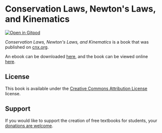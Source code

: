 # Conservation Laws, Newton's Laws, and Kinematics

[![Open in Gitpod](https://gitpod.io/button/open-in-gitpod.svg)](https://gitpod.io/from-referrer/)

_Conservation Laws, Newton's Laws, and Kinematics_ is a book that was published on [cnx.org](https://cnx.org/).

An ebook can be downloaded [here](https://github.com/cnx-user-books/cnxbook-conservation-laws-newton-s-laws-and-kinematics/releases/latest), and the book can be viewed online [here](https://github.com/cnx-user-books/cnxbook-conservation-laws-newton-s-laws-and-kinematics/releases/latest).

## License
This book is available under the [Creative Commons Attribution License](./LICENSE) license.

## Support
If you would like to support the creation of free textbooks for students, your [donations are welcome](https://riceconnect.rice.edu/donation/support-openstax-banner).
